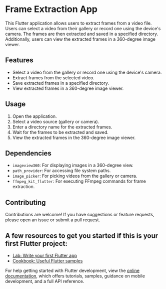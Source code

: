 # Frame Extraction App

This Flutter application allows users to extract frames from a video file. Users can select a video from their gallery or record one using the device's camera. The frames are then extracted and saved in a specified directory. Additionally, users can view the extracted frames in a 360-degree image viewer.

## Features

- Select a video from the gallery or record one using the device's camera.
- Extract frames from the selected video.
- Save extracted frames in a specified directory.
- View extracted frames in a 360-degree image viewer.

## Usage

1. Open the application.
2. Select a video source (gallery or camera).
3. Enter a directory name for the extracted frames.
4. Wait for the frames to be extracted and saved.
5. View the extracted frames in the 360-degree image viewer.

## Dependencies

- `imageview360`: For displaying images in a 360-degree view.
- `path_provider`: For accessing file system paths.
- `image_picker`: For picking videos from the gallery or camera.
- `ffmpeg_kit_flutter`: For executing FFmpeg commands for frame extraction.

## Contributing

Contributions are welcome! If you have suggestions or feature requests, please open an issue or submit a pull request.

## A few resources to get you started if this is your first Flutter project:

- [Lab: Write your first Flutter app](https://docs.flutter.dev/get-started/codelab)
- [Cookbook: Useful Flutter samples](https://docs.flutter.dev/cookbook)

For help getting started with Flutter development, view the
[online documentation](https://docs.flutter.dev/), which offers tutorials,
samples, guidance on mobile development, and a full API reference.
